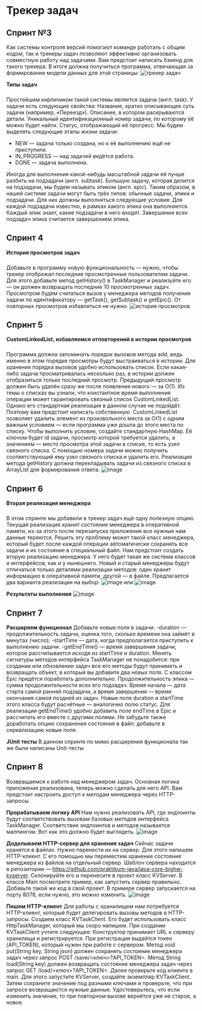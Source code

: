 # Трекер задач 
## Спринт №3
Как системы контроля версий помогают команде работать с общим кодом, так и трекеры задач позволяют эффективно организовать совместную работу над задачами. Вам предстоит написать бэкенд для такого трекера. В итоге должна получиться программа, отвечающая за формирование модели данных для этой страницы:
![трекер задач](https://user-images.githubusercontent.com/63973151/226165153-9d3adf86-993f-4472-b998-04a423356844.png)

**Типы задач**
###
Простейшим кирпичиком такой системы является задача (англ. task). У задачи есть следующие свойства:
Название, кратко описывающее суть задачи (например, «Переезд»).
Описание, в котором раскрываются детали.
Уникальный идентификационный номер задачи, по которому её можно будет найти.
Статус, отображающий её прогресс. Мы будем выделять следующие этапы жизни задачи:
- NEW — задача только создана, но к её выполнению ещё не приступили.
- IN_PROGRESS — над задачей ведётся работа.
- DONE — задача выполнена.

Иногда для выполнения какой-нибудь масштабной задачи её лучше разбить на подзадачи (англ. subtask). 
Большую задачу, которая делится на подзадачи, мы будем называть эпиком (англ. epic). 
Таким образом, в нашей системе задачи могут быть трёх типов: обычные задачи, эпики и подзадачи. Для них должны выполняться следующие условия:
Для каждой подзадачи известно, в рамках какого эпика она выполняется.
Каждый эпик знает, какие подзадачи в него входят.
Завершение всех подзадач эпика считается завершением эпика.

## Спринт 4
**История просмотров задач**
###
Добавьте в программу новую функциональность — нужно, чтобы трекер отображал последние просмотренные пользователем задачи. Для этого добавьте метод getHistory() в  TaskManager и реализуйте его — он должен возвращать последние 10 просмотренных задач. Просмотром будем считаться вызов у менеджера методов получения задачи по идентификатору  — getTask(), getSubtask() и getEpic(). От повторных просмотров избавляться не нужно.
![история просмотров](https://user-images.githubusercontent.com/63973151/226165876-ba7a7271-e291-4a31-8c61-1f1e8a7c1b25.png)

## Cпринт 5
**CustomLinkedList, избавляемся отповторений в истории просмотров**
###
Программа должна запоминать порядок вызовов метода add, ведь именно в этом порядке просмотры будут выстраиваться в истории. Для хранения порядка вызовов удобно использовать список.
Если какая-либо задача просматривалась несколько раз, в истории должен отобразиться только последний просмотр. Предыдущий просмотр должен быть удалён сразу же после появления нового — за O(1). Из темы о списках вы узнали, что константное время выполнения операции может гарантировать связный список CustomLinkedList. Однако его стандартная реализация в данном случае не подойдёт. Поэтому вам предстоит написать собственную.
CustomLinkedList позволяет удалить элемент из произвольного места за О(1) с одним важным условием — если программа уже дошла до этого места по списку. Чтобы выполнить условие, создайте стандартную HashMap. Её ключом будет id задачи, просмотр которой требуется удалить, а значением — место просмотра этой задачи в списке, то есть узел связного списка. С помощью номера задачи можно получить соответствующий ему узел связного списка и удалить его. Реализация метода getHistory должна перекладывать задачи из связного списка в ArrayList для формирования ответа.
![image](https://user-images.githubusercontent.com/63973151/226166055-ae2184ba-a3b0-4fbf-a6ef-885198f312c7.png)

## Спринт 6
**Вторая реализация менеджера**
###
В этом спринте мы добавили в трекер задач ещё одну полезную опцию. Текущая реализация хранит состояние менеджера в оперативной памяти, из-за этого после перезапуска приложения все нужные нам данные теряются. Решить эту проблему может такой класс менеджера, который будет после каждой операции автоматически сохранять все задачи и их состояние в специальный файл.
Нам предстоит создать вторую реализацию менеджера. У него будет такая же система классов и интерфейсов, как и у нынешнего. Новый и старый менеджеры будут отличаться только деталями реализации методов: один хранит информацию в оперативной памяти, другой — в файле. 
Предлагается два варианта реализации на выбор:
![image](https://user-images.githubusercontent.com/63973151/226166238-61229ee8-2c8e-4d15-8598-4ba1e5664125.png)
или
![image](https://user-images.githubusercontent.com/63973151/226166250-bdbbbf4f-6224-4156-b760-d149249783f1.png)

**Результаты выполнения**
![image](https://user-images.githubusercontent.com/63973151/226166333-3796c369-bcaa-4e20-ac26-81ecbac4140d.png)

## Спринт 7
**Расширяем функционал**
Добавьте новые поля в задачи:
-duration — продолжительность задачи, оценка того, сколько времени она займёт в минутах (число);
-startTime — дата, когда предполагается приступить к выполнению задачи.
-getEndTime() — время завершения задачи, которое рассчитывается исходя из startTime и duration.
Менять сигнатуры методов интерфейса TaskManager не понадобится: при создании или обновлении задач все его методы будут принимать и возвращать объект, в который вы добавите два новых поля.
С классом Epic придётся поработать дополнительно. Продолжительность эпика — сумма продолжительности всех его подзадач. Время начала — дата старта самой ранней подзадачи, а время завершения — время окончания самой поздней из задач. Новые поля duration и startTime этого класса будут расчётные — аналогично полю статус. Для реализации getEndTime() удобно добавить поле endTime в Epic и рассчитать его вместе с другими полями.
Не забудьте также доработать опцию сохранения состояния в файл: добавьте в сериализацию новые поля.

**JUnit тесты**
В данном спринте по мимо расширения функционала так же были написаны Unit-тесты

## Спринт 8

Возвращаемся к работе над менеджером задач. Основная логика приложения реализована, теперь можно сделать для него API. Вам предстоит настроить доступ к методам менеджера  через HTTP-запросы.  

**Прорабатываем логику API**
Нам нужно реализовать API, где эндпоинты будут соответствовать вызовам базовых методов интерфейса TaskManager. Соответствие эндпоинтов и методов называется маппингом. Вот как это должно будет выглядеть.
![image](https://user-images.githubusercontent.com/63973151/226166628-b22f96a5-9e1b-4384-ae53-0c15fafb96df.png)

**Доделываем HTTP-сервер для хранения задач**
Сейчас задачи хранятся в файлах. Нужно перенести их на сервер. Для этого напишем HTTP-клиент. С его помощью мы переместим хранение состояния менеджера из файлов на отдельный сервер. 
Шаблон сервера находится в репозитории — https://github.com/praktikum-java/java-core-bighw-kvserver. Склонируйте его и перенесите в проект класс KVServer. В классе Main посмотрите пример, как запустить сервер правильно. Добавьте такой же код в свой проект. В примере сервер запускается на порту 8078, если нужно, это можно изменить.
![image](https://user-images.githubusercontent.com/63973151/226166701-05e55df7-54e1-4f22-9727-4c4bb34e9ca8.png)

**Пишем HTTP-клиент**
Для работы с хранилищем нам потребуется HTTP-клиент, который будет делегировать вызовы методов в HTTP-запросы. Создаем класс KVTaskClient. Его будет использовать класс HttpTaskManager, который мы скоро напишем.
При создании KVTaskClient учтите следующее:
Конструктор принимает URL к серверу хранилища и регистрируется. При регистрации выдаётся токен (API_TOKEN), который нужен при работе с сервером.
Метод void put(String key, String json) должен сохранять состояние менеджера задач через запрос POST /save/<ключ>?API_TOKEN=.
Метод String load(String key) должен возвращать состояние менеджера задач через запрос GET /load/<ключ>?API_TOKEN=.
Далее проверьте код клиента в main. Для этого запустите KVServer, создайте экземпляр KVTaskClient. Затем сохраните значение под разными ключами и проверьте, что при запросе возвращаются нужные данные. Удостоверьтесь, что если изменить значение, то при повторном вызове вернётся уже не старое, а новое. 





